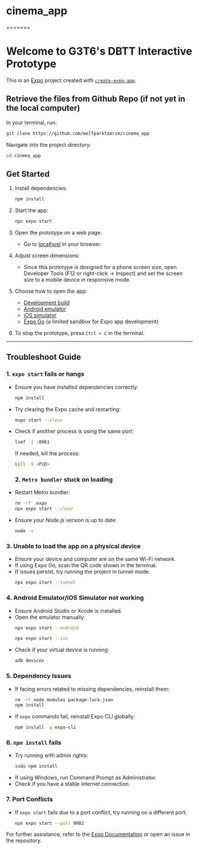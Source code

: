 # cinema_app
=======
# Welcome to G3T6's DBTT Interactive Prototype 

This is an [Expo](https://expo.dev) project created with [`create-expo-app`](https://www.npmjs.com/package/create-expo-app).

## Retrieve the files from Github Repo (if not yet in the local computer)

In your terminal, run:

```bash
git clone https://github.com/wolfparktaerim/cinema_app
```

Navigate into the project directory:

```bash
cd cinema_app
```

## Get Started

1. Install dependencies:

   ```bash
   npm install
   ```

2. Start the app:

   ```bash
   npx expo start
   ```

3. Open the prototype on a web page:
   - Go to [localhost](http://localhost:8081) in your browser.

4. Adjust screen dimensions:
   - Since this prototype is designed for a phone screen size, open Developer Tools (F12 or right-click -> Inspect) and set the screen size to a mobile device in responsive mode.

5. Choose how to open the app:
   - [Development build](https://docs.expo.dev/develop/development-builds/introduction/)
   - [Android emulator](https://docs.expo.dev/workflow/android-studio-emulator/)
   - [iOS simulator](https://docs.expo.dev/workflow/ios-simulator/)
   - [Expo Go](https://expo.dev/go) (a limited sandbox for Expo app development)

6. To stop the prototype, press `Ctrl + C` in the terminal.

---

## Troubleshoot Guide

### 1. `expo start` fails or hangs
- Ensure you have installed dependencies correctly:
  ```bash
  npm install
  ```
- Try clearing the Expo cache and restarting:
  ```bash
  expo start --clear
  ```
- Check if another process is using the same port:
  ```bash
  lsof -i :8081
  ```
  If needed, kill the process:
  ```bash
  kill -9 <PID>
  ```
  ### 2. `Metro bundler` stuck on loading
- Restart Metro bundler:
  ```bash
  rm -rf .expo
  npx expo start --clear
  ```
- Ensure your Node.js version is up to date:
  ```bash
  node -v
  ```

### 3. Unable to load the app on a physical device
- Ensure your device and computer are on the same Wi-Fi network.
- If using Expo Go, scan the QR code shown in the terminal.
- If issues persist, try running the project in tunnel mode:
  ```bash
  npx expo start --tunnel
  ```

### 4. Android Emulator/iOS Simulator not working
- Ensure Android Studio or Xcode is installed.
- Open the emulator manually:
  ```bash
  npx expo start --android
  ```
  ```bash
  npx expo start --ios
  ```
- Check if your virtual device is running:
  ```bash
  adb devices
  ```

### 5. Dependency Issues
- If facing errors related to missing dependencies, reinstall them:
  ```bash
  rm -rf node_modules package-lock.json
  npm install
  ```
- If `expo` commands fail, reinstall Expo CLI globally:
  ```bash
  npm install -g expo-cli
  ```

### 6. `npm install` fails
- Try running with admin rights:
  ```bash
  sudo npm install
  ```
- If using Windows, run Command Prompt as Administrator.
- Check if you have a stable internet connection.

### 7. Port Conflicts
- If `expo start` fails due to a port conflict, try running on a different port:
  ```bash
  npx expo start --port 8082
  ```

For further assistance, refer to the [Expo Documentation](https://docs.expo.dev/) or open an issue in the repository.
